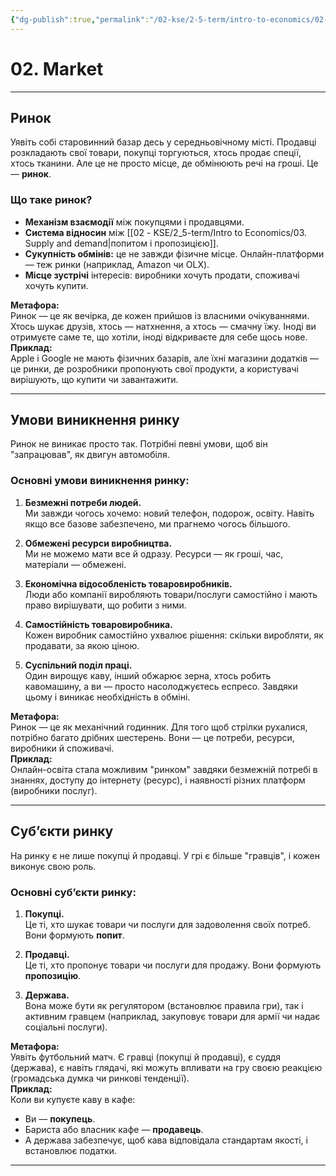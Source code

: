 ```yaml
---
{"dg-publish":true,"permalink":"/02-kse/2-5-term/intro-to-economics/02-market/","created":"2025-02-02T21:19:36.281+02:00","updated":"2025-02-02T23:09:46.347+02:00"}
---
```


# 02. Market
---

## Ринок

Уявіть собі старовинний базар десь у середньовічному місті. Продавці розкладають свої товари, покупці торгуються, хтось продає спеції, хтось тканини. Але це не просто місце, де обмінюють речі на гроші. Це — **ринок**.

### Що таке ринок?

- **Механізм взаємодії** між покупцями і продавцями.  
- **Система відносин** між [[02 - KSE/2_5-term/Intro to Economics/03. Supply and demand\|попитом і пропозицією]].  
- **Сукупність обмінів:** це не завжди фізичне місце. Онлайн-платформи — теж ринки (наприклад, Amazon чи OLX).  
- **Місце зустрічі** інтересів: виробники хочуть продати, споживачі хочуть купити.

**Метафора:**  
Ринок — це як вечірка, де кожен прийшов із власними очікуваннями. Хтось шукає друзів, хтось — натхнення, а хтось — смачну їжу. Іноді ви отримуєте саме те, що хотіли, іноді відкриваєте для себе щось нове.  
**Приклад:**  
Apple і Google не мають фізичних базарів, але їхні магазини додатків — це ринки, де розробники пропонують свої продукти, а користувачі вирішують, що купити чи завантажити.

---

## Умови виникнення ринку

Ринок не виникає просто так. Потрібні певні умови, щоб він "запрацював", як двигун автомобіля.

### Основні умови виникнення ринку:

1. **Безмежні потреби людей.**  
   Ми завжди чогось хочемо: новий телефон, подорож, освіту. Навіть якщо все базове забезпечено, ми прагнемо чогось більшого.

2. **Обмежені ресурси виробництва.**  
   Ми не можемо мати все й одразу. Ресурси — як гроші, час, матеріали — обмежені.

3. **Економічна відособленість товаровиробників.**  
   Люди або компанії виробляють товари/послуги самостійно і мають право вирішувати, що робити з ними.

4. **Самостійність товаровиробника.**  
   Кожен виробник самостійно ухвалює рішення: скільки виробляти, як продавати, за якою ціною.

5. **Суспільний поділ праці.**  
   Один вирощує каву, інший обжарює зерна, хтось робить кавомашину, а ви — просто насолоджуєтесь еспресо. Завдяки цьому і виникає необхідність в обміні.

**Метафора:**  
Ринок — це як механічний годинник. Для того щоб стрілки рухалися, потрібно багато дрібних шестерень. Вони — це потреби, ресурси, виробники й споживачі.  
**Приклад:**  
Онлайн-освіта стала можливим "ринком" завдяки безмежній потребі в знаннях, доступу до інтернету (ресурс), і наявності різних платформ (виробники послуг).

---

## Суб’єкти ринку

На ринку є не лише покупці й продавці. У грі є більше "гравців", і кожен виконує свою роль.

### Основні суб’єкти ринку:

1. **Покупці.**  
   Це ті, хто шукає товари чи послуги для задоволення своїх потреб. Вони формують **попит**.

2. **Продавці.**  
   Це ті, хто пропонує товари чи послуги для продажу. Вони формують **пропозицію**.

3. **Держава.**  
   Вона може бути як регулятором (встановлює правила гри), так і активним гравцем (наприклад, закуповує товари для армії чи надає соціальні послуги).

**Метафора:**  
Уявіть футбольний матч. Є гравці (покупці й продавці), є суддя (держава), є навіть глядачі, які можуть впливати на гру своєю реакцією (громадська думка чи ринкові тенденції).  
**Приклад:**  
Коли ви купуєте каву в кафе:
- Ви — **покупець**.  
- Бариста або власник кафе — **продавець**.  
- А держава забезпечує, щоб кава відповідала стандартам якості, і встановлює податки.

---
